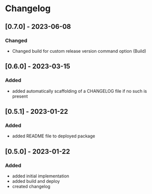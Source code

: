 # Changelog

## [0.7.0] - 2023-06-08

### Changed

- Changed build for custom release version command option (Build)


## [0.6.0] - 2023-03-15

### Added

- added automatically scaffolding of a CHANGELOG file if no such is present

## [0.5.1] - 2023-01-22

### Added

- added README file to deployed package


## [0.5.0] - 2023-01-22

### Added

- added initial implementation
- added build and deploy
- created changelog

